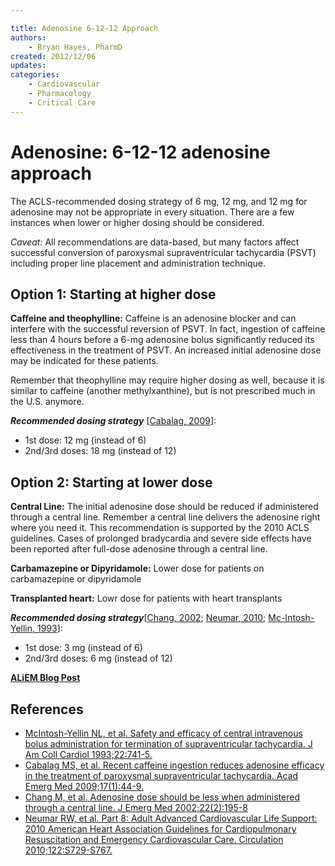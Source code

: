 ```yaml
---

title: Adenosine 6-12-12 Approach
authors:
    - Bryan Hayes, PharmD
created: 2012/12/06
updates:
categories:
    - Cardiovascular
    - Pharmacology
    - Critical Care
---
```


# Adenosine: 6-12-12 adenosine approach

The ACLS-recommended dosing strategy of 6 mg, 12 mg, and 12 mg for <span class="drug">adenosine</span> may not be appropriate in every situation. There are a few instances when lower or higher dosing should be considered.

_Caveat:_ All recommendations are data-based, but many factors affect successful conversion of paroxysmal supraventricular tachycardia (PSVT) including proper line placement and administration technique.

## Option 1: Starting at higher dose

**Caffeine and theophylline:** Caffeine is an <span class="drug">adenosine</span> blocker and can interfere with the successful reversion of PSVT. In fact, ingestion of caffeine less than 4 hours before a 6-mg <span class="drug">adenosine</span> bolus significantly reduced its effectiveness in the treatment of PSVT. An increased initial <span class="drug">adenosine</span> dose may be indicated for these patients.

Remember that theophylline may require higher dosing as well, because it is similar to caffeine (another methylxanthine), but is not prescribed much in the U.S. anymore.

**_Recommended dosing strategy_** \[[Cabalag, 2009](http://www.ncbi.nlm.nih.gov/pubmed/20003123)]:

- 1st dose: 12 mg (instead of 6)
- 2nd/3rd doses: 18 mg (instead of 12)

## Option 2: Starting at lower dose

**Central Line:** The initial <span class="drug">adenosine</span> dose should be reduced if administered through a central line. Remember a central line delivers the <span class="drug">adenosine</span> right where you need it. This recommendation is supported by the 2010 ACLS guidelines. Cases of prolonged bradycardia and severe side effects have been reported after full-dose <span class="drug">adenosine</span> through a central line.

**Carbamazepine or Dipyridamole:** Lower dose for patients on <span class="drug">carbamazepine</span> or <span class="drug">dipyridamole</span> 

**Transplanted heart:** Lowr dose for patients with heart transplants

**_Recommended dosing strategy_**\[[Chang, 2002](http://www.ncbi.nlm.nih.gov/pubmed/11858927); [Neumar, 2010](http://www.ncbi.nlm.nih.gov/pubmed/20956256); [Mc-Intosh-Yellin, 1993](http://www.ncbi.nlm.nih.gov/pubmed/8354807)]:

- 1st dose: 3 mg (instead of 6)
- 2nd/3rd doses: 6 mg (instead of 12)

**[ALiEM Blog Post](https://www.aliem.com/2012/is-6-12-12-adenosine-approach-always/)**

## References

- [McIntosh-Yellin NL, et al. Safety and efficacy of central intravenous bolus administration for termination of supraventricular tachycardia. J Am Coll Cardiol 1993;22:741-5.](http://www.ncbi.nlm.nih.gov/pubmed/8354807)
- [Cabalag MS, et al. Recent caffeine ingestion reduces adenosine efficacy in the treatment of paroxysmal supraventricular tachycardia. Acad Emerg Med 2009;17(1):44-9.](http://www.ncbi.nlm.nih.gov/pubmed/20003123)
- [Chang M, et al. Adenosine dose should be less when administered through a central line. J Emerg Med 2002;22(2):195-8](http://www.ncbi.nlm.nih.gov/pubmed/11858927)
- [Neumar RW, et al. Part 8: Adult Advanced Cardiovascular Life Support: 2010 American Heart Association Guidelines for Cardiopulmonary Resuscitation and Emergency Cardiovascular Care. Circulation 2010;122:S729-S767.](http://www.ncbi.nlm.nih.gov/pubmed/20956256)
